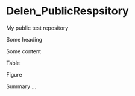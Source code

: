 # Delen_PublicRespsitory
My public test repository

Some heading

Some content

Table 

Figure

Summary
...
